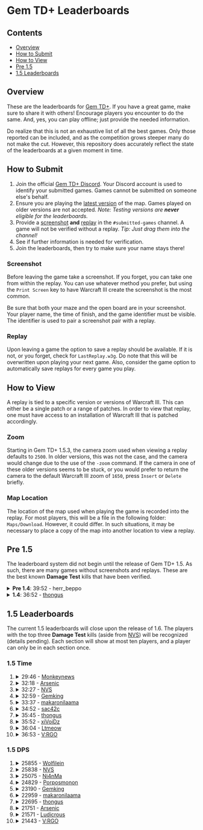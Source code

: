 # Gem TD+ Leaderboards

## Contents

- [Overview](#overview)
- [How to Submit](#how-to-submit)
- [How to View](#how-to-view)
- [Pre 1.5](#pre-15)
- [1.5 Leaderboards](#15-leaderboards)

## Overview

These are the leaderboards for [Gem TD+].  If you have a great game, make
sure to share it with others!  Encourage players you encounter to do the
same.  And, yes, you can play offline; just provide the needed information.

Do realize that this is not an exhaustive list of all the best games.  Only
those reported can be included, and as the competition grows steeper many do
not make the cut.  However, this repository does accurately reflect the
state of the leaderboards at a given moment in time.

[Gem TD+]: https://github.com/nvs/gem

## How to Submit

1. Join the official [Gem TD+ Discord].  Your Discord account is used to
   identify your submitted games.  Games cannot be submitted on someone
   else's behalf.
2. Ensure you are playing the [latest version] of the map.  Games played on
   older versions are not accepted.  *Note: Testing versions are **never**
   eligible for the leaderboards.*
3. Provide a [screenshot](#screenshot) **and** [replay](#replay) in the
   `#submitted-games` channel.  A game will not be verified without a
   replay. *Tip: Just drag them into the channel!*
4. See if further information is needed for verification.
5. Join the leaderboards, then try to make sure your name stays there!

[Gem TD+ Discord]: https://discord.gg/PxNNp77
[latest version]: https://github.com/nvs/gem/releases/latest

### Screenshot

Before leaving the game take a screenshot.  If you forget, you can take one
from within the replay.  You can use whatever method you prefer, but using
the `Print Screen` key to have Warcraft III create the screenshot is the
most common.

Be sure that both your maze and the open board are in your screenshot.  Your
player name, the time of finish, and the game identifier must be visible.
The identifier is used to pair a screenshot pair with a replay.

### Replay

Upon leaving a game the option to save a replay should be available.  If it
is not, or you forget, check for `LastReplay.w3g`.  Do note that this will
be overwritten upon playing your next game.  Also, consider the game option
to automatically save replays for every game you play.

## How to View

A replay is tied to a specific version or versions of Warcraft III.  This
can either be a single patch or a range of patches.  In order to view that
replay, one must have access to an installation of Warcraft III that is
patched accordingly.

### Zoom

Starting in Gem TD+ 1.5.3, the camera zoom used when viewing a replay
defaults to `2500`.  In older versions, this was not the case, and the
camera would change due to the use of the `-zoom` command.  If the camera in
one of these older versions seems to be stuck, or you would prefer to return
the camera to the default Warcraft III zoom of `1650`, press `Insert` or
`Delete` briefly.

### Map Location

The location of the map used when playing the game is recorded into the
replay.  For most players, this will be a file in the following folder:
`Maps/Download`.  However, it could differ.  In such situations, it may be
necessary to place a copy of the map into another location to view a replay.

## Pre 1.5

The leaderboard system did not begin until the release of Gem TD+ 1.5.  As
such, there are many games without screenshots and replays.  These are the
best known **Damage Test** kills that have been verified.

<details>
<summary><strong>Pre 1.4</strong>: 39:52 - herr_beppo</summary>

- Patch: Unknown.  Most likely 1.26.
- Version: Bryvx's Gem TD 3.1
- Notes: The video says Gem TD 4.0.  However, there is no actual gameplay
  difference between that unofficial version and the last official version
  by Bryvx.  Until Gem TD+ 1.4.0, the gameplay and balance between the
  original Gem TD and that of Gem TD Plus were essentially the same.
- [Video](https://www.youtube.com/watch?v=Mydun82zEX8)

![](other/39_52-herr_beppo.jpg?raw=true)
</details>

<details>
<summary><strong>1.4</strong>: 36:52 -
    <a href="https://discordapp.com/users/299914362695450624">
        thongus
    </a>
</summary>

- Patch: 1.28.5
- Version: [1.4.0]
- [Replay](1.4/36_52-thongus-1.28.5-1.4.0.w3g?raw=true)

![](1.4/36_52-thongus-1.28.5-1.4.0.jpg?raw=true)
</details>

## 1.5 Leaderboards

The current 1.5 leaderboards will close upon the release of 1.6.  The
players with the top three **Damage Test** kills (aside from [NVS]) will be
recognized (details pending).  Each section will show at most ten players,
and a player can only be in each section once.

[NVS]: https://github.com/nvs

### 1.5 Time

1.  <details>
    <summary>29:46 -
        <a href="https://discordapp.com/users/171314221232029696">
            Monkeynews
        </a>
    </summary>

    - Patch: 1.30.4
    - Version: [1.5.4]
    - [Replay](1.5/time/29_46-Monkeynews-1.30.4-1.5.4.w3g?raw=true)

    ![](1.5/time/29_46-Monkeynews-1.30.4-1.5.4.jpg?raw=true)
    </details>

2.  <details>
    <summary>32:18 -
        <a href="https://discordapp.com/users/160915097206784009">
            Arsenic
        </a>
    </summary>

    - Patch: 1.30.4
    - Version: [1.5.4]
    - [Replay](1.5/time/32_18-Arsenic-1.30.4-1.5.4.w3g?raw=true)

    ![](1.5/time/32_18-Arsenic-1.30.4-1.5.4.jpg?raw=true)
    </details>

3.  <details>
    <summary>32:27 -
        <a href="https://discordapp.com/users/136301709113688064">
            NVS
        </a>
    </summary>

    - Patch: 1.30.4
    - Version: [1.5.4]
    - [Replay](1.5/time/32_27-NVS-1.30.4-1.5.4.w3g?raw=true)

    ![](1.5/time/32_27-NVS-1.30.4-1.5.4.jpg?raw+true)
    </details>

4.  <details>
    <summary>32:59 -
        <a href="https://discordapp.com/users/242683507095109634">
            Gemking
        </a>
    </summary>

    - Patch: 1.30.4
    - Version: [1.5.4]
    - [Replay](1.5/time/32_59-Gemking-1.30.4-1.5.4.w3g?raw=true)

    ![](1.5/time/32_59-Gemking-1.30.4-1.5.4.jpg?raw=true)
    </details>

5.  <details>
    <summary>33:37 -
        <a href="https://discordapp.com/users/235474089815310341">
            makaronilaama
        </a>
    </summary>

    - Patch: 1.30.4
    - Version: [1.5.4]
    - [Replay](1.5/time/33_37-makaronilaama-1.30.4-1.5.4.w3g?raw=true)

    ![](1.5/time/33_37-makaronilaama-1.30.4-1.5.4.jpg?raw=true)
    </details>

6.  <details>
    <summary>34:52 -
        <a href="https://discordapp.com/users/242041566275960832">
            sac42c
        </a>
    </summary>

    - Patch: 1.30.4
    - Version: [1.5.4]
    - [Replay](1.5/time/34_52-sac42c-1.30.4-1.5.4.w3g?raw=true)

    ![](1.5/time/34_52-sac42c-1.30.4-1.5.4.jpg?raw=true)
    </details>

7.  <details>
    <summary>35:45 -
        <a href="https://discordapp.com/users/299914362695450624">
            thongus
        </a>
    </summary>

    - Patch: 1.30.4
    - Version: [1.5.3]
    - [Replay](1.5/time/35_45-thongus-1.30.4-1.5.3.w3g?raw=true)

    ![](1.5/time/35_45-thongus-1.30.4-1.5.3.jpg?raw=true)
    </details>

8.  <details>
    <summary>35:52 -
        <a href="https://discordapp.com/users/517156281925107723">
            xiVoiDz
        </a>
    </summary>

    - Patch: 1.30.4
    - Version: [1.5.2]
    - [Replay](1.5/time/35_52-xiVoiDz-1.30.4-1.5.2.w3g?raw=true)

    ![](1.5/time/35_52-xiVoiDz-1.30.4-1.5.2.jpg?raw=true)
    </details>

9.  <details>
    <summary>36:04 -
        <a href="https://discordapp.com/users/124327547038203904">
            Ltmeow
        </a>
    </summary>

    - Patch: 1.30.4
    - Version: [1.5.2]
    - [Replay](1.5/time/36_04-Ltmeow-1.30.4-1.5.2.w3g?raw=true)

    ![](1.5/time/36_04-Ltmeow-1.30.4-1.5.2.jpg?raw=true)
    </details>

10. <details>
    <summary>36:53 -
        <a href="https://discordapp.com/users/234445811813974017">
            V:RGO
        </a>
    </summary>

    - Patch: 1.30.2
    - Version: [1.5.1]
    - [Replay](1.5/time/36_53-V:RGO-1.30.2-1.5.1.w3g?raw=true)

    ![](1.5/time/36_53-V:RGO-1.30.2-1.5.1.jpg?raw=true)
    </details>

### 1.5 DPS

1.  <details>
    <summary>25855 -
        <a href="https://discordapp.com/users/520945994519543808">
            Wolfilein
        </a>
    </summary>

    - Patch: 1.30.4
    - Version: [1.5.3]
    - [Replay](1.5/dps/25855-Wolfilein-1.30.4-1.5.3.w3g?raw=true)

    ![](1.5/dps/25855-Wolfilein-1.30.4-1.5.3.jpg?raw=true)
    </details>

2.  <details>
    <summary>25838 -
        <a href="https://discordapp.com/users/136301709113688064">
            NVS
        </a>
    </summary>

    - Patch: 1.30.2
    - Version: [1.5.1]
    - [Replay](1.5/dps/25838-NVS-1.30.2-1.5.1.w3g?raw=true)

    ![](1.5/dps/25838-NVS-1.30.2-1.5.1.jpg?raw=true)
    </details>

3.  <details>
    <summary>25075 -
        <a href="https://discordapp.com/users/156087832983633920">
            Ni4nMa
        </a>
    </summary>

    - Patch: 1.30.4
    - Version: [1.5.4]
    - [Replay](1.5/dps/25075-Ni4nMa-1.30.4-1.5.4.w3g?raw=true)

    ![](1.5/dps/25075-Ni4nMa-1.30.4-1.5.4.jpg?raw=true)
    </details>

4.  <details>
    <summary>24829 -
        <a href="https://discordapp.com/users/242718937551339520">
            Porposmonon
        </a>
    </summary>

    - Patch: 1.30.4
    - Version: [1.5.4]
    - [Replay](1.5/dps/24829-Porposmonon-1.30.4-1.5.4.w3g?raw=true)

    ![](1.5/dps/24829-Porposmonon-1.30.4-1.5.4.jpg?raw=true)
    </details>

5.  <details>
    <summary>23190 -
        <a href="https://discordapp.com/users/242683507095109634">
            Gemking
        </a>
    </summary>

    - Patch: 1.30.4
    - Version: [1.5.4]
    - [Replay](1.5/dps/23190-Gemking-1.30.4-1.5.4.w3g?raw=true)

    ![](1.5/dps/23190-Gemking-1.30.4-1.5.4.jpg?raw=true)
    </details>

6.  <details>
    <summary>22959 -
        <a href="https://discordapp.com/users/235474089815310341">
            makaronilaama
        </a>
    </summary>

    - Patch: 1.30.3
    - Version: [1.5.1]
    - [Replay](1.5/dps/22959-makaronilaama-1.30.3-1.5.1.w3g?raw=true)

    ![](1.5/dps/22959-makaronilaama-1.30.3-1.5.1.jpg?raw=true)
    </details>

7.  <details>
    <summary>22695 -
        <a href="https://discordapp.com/users/299914362695450624">
            thongus
        </a>
    </summary>

    - Patch: 1.30.4
    - Version: [1.5.4]
    - [Replay](1.5/dps/22695-thongus-1.30.4-1.5.4.w3g?raw=true)

    ![](1.5/dps/22695-thongus-1.30.4-1.5.4.jpg?raw=true)
    </details>

8.  <details>
    <summary>21751 -
        <a href="https://discordapp.com/users/160915097206784009">
            Arsenic
        </a>
    </summary>

    - Patch: 1.30.4
    - Version: [1.5.4]
    - [Replay](1.5/dps/21751-Arsenic-1.30.4-1.5.4.w3g?raw=true)

    ![](1.5/dps/21751-Arsenic-1.30.4-1.5.4.jpg?raw=true)
    </details>

9.  <details>
    <summary>21571 -
        <a href="https://discordapp.com/users/172426184548810752">
            Ludicrous
        </a>
    </summary>

    - Patch: 1.30.2
    - Version: [1.5.1]
    - [Replay](1.5/dps/21571-Ludicrous-1.30.2-1.5.1.w3g?raw=true)

    ![](1.5/dps/21571-Ludicrous-1.30.2-1.5.1.jpg?raw=true)
    </details>

10. <details>
    <summary>21443 -
        <a href="https://discordapp.com/users/234445811813974017">
            V:RGO
        </a>
    </summary>

    - Patch: 1.30.4
    - Version: [1.5.3]
    - [Replay](1.5/dps/21443-V:RGO-1.30.4-1.5.3.w3g?raw=true)

    ![](1.5/dps/21443-V:RGO-1.30.4-1.5.3.jpg?raw=true)
    </details>

[1.4.0]: https://github.com/nvs/gem/releases/tag/v1.4.0
[1.5.1]: https://github.com/nvs/gem/releases/tag/v1.5.1
[1.5.2]: https://github.com/nvs/gem/releases/tag/v1.5.2
[1.5.3]: https://github.com/nvs/gem/releases/tag/v1.5.3
[1.5.3.1]: https://github.com/nvs/gem/releases/tag/v1.5.3.1
[1.5.4]: https://github.com/nvs/gem/releases/tag/v1.5.4
